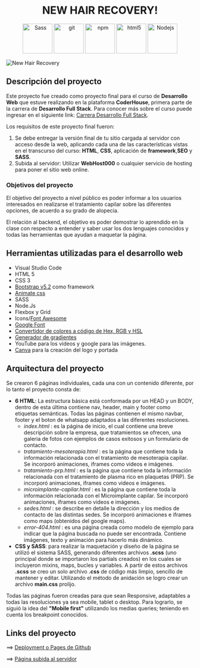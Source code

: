 <h1 align="center">NEW HAIR RECOVERY!</h1>
<p align="center">
<img alt="Sass" src="https://img.shields.io/badge/-Sass-CC6699?style=flat-square&logo=sass&logoColor=white" width="80px" /> <img alt="git" src="https://img.shields.io/badge/-Git-F05032?style=flat-square&logo=git&logoColor=white" width="80px" />      <img alt="npm" src="https://img.shields.io/badge/-NPM-CB3837?style=flat-square&logo=npm&logoColor=white" width="80px" /> <img alt="html5" src="https://img.shields.io/badge/-HTML5-E34F26?style=flat-square&logo=html5&logoColor=white"  width="80px"/>  <img alt="Nodejs" src="https://img.shields.io/badge/-Nodejs-43853d?style=flat-square&logo=Node.js&logoColor=white" width="80px" />
</p>

![New Hair Recovery](https://i.ibb.co/JBZMYdk/portada.png)

## Descripción del proyecto
Este proyecto fue creado como proyecto final para el curso  de **Desarrollo Web** que estuve realizando en la plataforma **CoderHouse**, primera parte de la carrera de **Desarrollo Full Stack**. Para conocer más sobre el curso puede ingresar en el siguiente link: [Carrera Desarrollo Full Stack](http://https://www.coderhouse.com/online/carrera-online-desarrollo-fullstack "Carrera Desarrollo Full Stack").

Los requisitos de este proyecto final fueron:
1. Se debe entregar la versión final de tu sitio cargada al servidor con acceso desde la web, aplicando cada una de las características vistas en el transcurso del curso: **HTML**, **CSS**, aplicación de **framework**,**SEO** y **SASS**.
2. Subida al servidor: Utilizar **WebHost000** o cualquier servicio de hosting para poner el sitio web online.

### Objetivos del proyecto

El objetivo del proyecto a nivel público es poder informar a los usuarios interesados en realizarse el tratamiento capilar sobre las diferentes opciones, de acuerdo a su grado de alopecia. 

El relación al backend, el objetivo es poder demostrar lo aprendido en la clase con respecto a entender y saber usar los dos lenguajes conocidos y todas las herramientas que ayudan a maquetar la página. 


## Herramientas utilizadas para el desarrollo web
- Visual Studio Code
- HTML 5
- CSS 3
- [Bootstrap v5.2](https://getbootstrap.com/ "Bootstrap v5.2") como framework
- [Animate css](https://animate.style/ "Animate css")
- SASS
- Node.Js
- Flexbox y Grid
- Icons/[Font Awesome](https://fontawesome.com/ "Font Awesome")
- [Google Font](https://fonts.google.com/ "Google Font")
- [Convertidor de colores a código de Hex, RGB y HSL ](https://htmlcolorcodes.com/es/ "Convertidor de colores a código de Hex, RGB y HSL ")
- [Generador de gradientes](https://cssgradient.io/ "Generador de gradientes")
- YouTube para los videos y google para las imágenes.
- [Canva](https://www.canva.com/ "Canva para la creación del logo y portada") para la creación del logo y portada

## Arquitectura del proyecto
Se crearon 6 páginas individuales, cada una con un contenido diferente, por lo tanto el proyecto consta de:

- **6 HTML**: La estructura básica está conformada por un HEAD y un BODY, dentro de esta última contiene nav, header, main y footer como etiquetas semánticas. Todas las páginas contienen el mismo navbar, footer y el boton de whatsapp adaptados a las diferentes resoluciones. 
	- *index.html* : es la página de inicio, el cual contiene una breve descripción sobre la empresa, que tratamientos se ofrecen, una galeria de fotos con ejemplos de casos exitosos y un formulario de contacto. 
	- *tratamiento-mesoterapia.html* : es la página que contiene toda la información relacionada con el tratamiento de mesoterapia capilar. Se incorporó animaciones, iframes como videos e imágenes. 
	- *tratamiento-prp.html* : es la página que contiene toda la información relacionada con el tratamiento de plasma rico en plaquetas (PRP). Se incorporó animaciones, iframes como videos e imágenes. 
	- *microimplante-capilar.html* : es la página que contiene toda la información relacionada con el Microimplante capilar. Se incorporó animaciones, iframes como videos e imágenes. 
	- *sedes.html* : se describe en detalle la dirección y los medios de contacto de las distintas sedes. Se incorporó animaciones e iframes como maps (obtenidos del google maps).
	- *error-404.html* : es una página creada como modelo de ejemplo para indicar que la página buscada no puede ser encontrada. Contiene imágenes, texto y animación para hacerlo más dinámico. 
- **CSS y SASS**: para realizar la maquetación y diseño de la página se utilizó el sistema SASS, generando diferentes archivos **.scss** (uno principal donde se importaron los partials creados) en los cuales se incluyeron mixins, maps, bucles y variables. A partir de estos archivos **.scss**  se creo un solo archivo **.css** de código más limpio, sencillo de mantener y editar. Utilizando el método de anidación se logro crear un archivo **main.css** prolijo. 

Todas las páginas fueron creadas para que sean Responsive, adaptables a todas las resoluciones ya sea mobile, tablet o desktop. Para lograrlo, se siguió la idea del **"Mobile first"** utilizando los medias queries; teniendo en cuenta los breakpoint conocidos. 

## Links del proyecto

==> [Deployment o Pages de Github](https://yasaminafshar.github.io/ProyectoFinal-AfsharinejadYasmin/ "Deployment o Pages de Github")

==> [Página subida al servidor](https://newhairrecovery.000webhostapp.com/ "Página subida al servidor")

